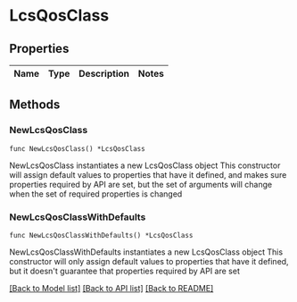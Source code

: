 # LcsQosClass

## Properties

Name | Type | Description | Notes
------------ | ------------- | ------------- | -------------

## Methods

### NewLcsQosClass

`func NewLcsQosClass() *LcsQosClass`

NewLcsQosClass instantiates a new LcsQosClass object
This constructor will assign default values to properties that have it defined,
and makes sure properties required by API are set, but the set of arguments
will change when the set of required properties is changed

### NewLcsQosClassWithDefaults

`func NewLcsQosClassWithDefaults() *LcsQosClass`

NewLcsQosClassWithDefaults instantiates a new LcsQosClass object
This constructor will only assign default values to properties that have it defined,
but it doesn't guarantee that properties required by API are set


[[Back to Model list]](../README.md#documentation-for-models) [[Back to API list]](../README.md#documentation-for-api-endpoints) [[Back to README]](../README.md)


